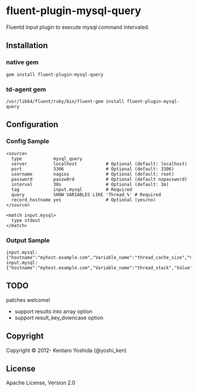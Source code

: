 fluent-plugin-mysql-query
===========================

Fluentd Input plugin to execute mysql command intervaled.

## Installation

### native gem

`````
gem install fluent-plugin-mysql-query
`````

### td-agent gem
`````
/usr/lib64/fluent/ruby/bin/fluent-gem install fluent-plugin-mysql-query
`````

## Configuration

### Config Sample
`````
<source>
  type            mysql_query
  server          localhost           # Optional (default: localhost)
  port            3306                # Optional (default: 3306)
  username        nagios              # Optional (default: root)
  password        passw0rd            # Optional (default nopassword)
  interval        30s                 # Optional (default: 1m)
  tag             input.mysql         # Required
  query           SHOW VARIABLES LIKE 'Thread_%' # Required
  record_hostname yes                 # Optional (yes/no)
</source>

<match input.mysql>
  type stdout
</match>
`````

### Output Sample
`````
input.mysql: {"hostname":"myhost.example.com","Variable_name":"thread_cache_size","Value":"16"}
input.mysql: {"hostname":"myhost.example.com","Variable_name":"thread_stack","Value":"262144"}
`````

## TODO
patches welcome!
* support results into array option
* support result_key_downcase option

## Copyright

Copyright © 2012- Kentaro Yoshida (@yoshi_ken)

## License

Apache License, Version 2.0
